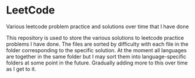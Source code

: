 # LeetCode
Various leetcode problem practice and solutions over time that I have done

This repository is used to store the various solutions to leetcode practice problems I have done.
The files are sorted by difficulty with each file in the folder corresponding to the specific solution.
At the moment all languages are together in the same folder but I may sort them into language-specific folders at some point in the future.
Gradually adding more to this over time as I get to it.
